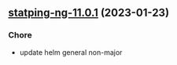

## [statping-ng-11.0.1](https://github.com/truecharts/charts/compare/statping-ng-11.0.0...statping-ng-11.0.1) (2023-01-23)

### Chore

- update helm general non-major
  
  